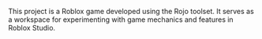 This project is a Roblox game developed using the Rojo toolset. It serves as a workspace for experimenting with game mechanics and features in Roblox Studio.